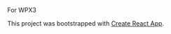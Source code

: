 For WPX3

This project was bootstrapped with [Create React App](https://github.com/facebookincubator/create-react-app).

